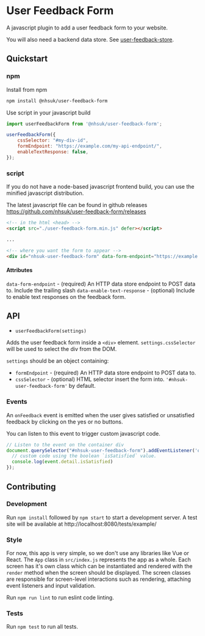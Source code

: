 # User Feedback Form 

A javascript plugin to add a user feedback form to your website.

You will also need a backend data store. See [user-feedback-store](https://github.com/nhsuk/user-feedback-store).

## Quickstart

### npm

Install from npm
```bash
npm install @nhsuk/user-feedback-form
```

Use script in your javascript build

```js
import userFeedbackForm from '@nhsuk/user-feedback-form';

userFeedbackForm({
    cssSelector: "#my-div-id",
    formEndpoint: "https://example.com/my-api-endpoint/",
    enableTextResponse: false,
});
```

### script

If you do not have a node-based javascript frontend build, you can use the minified javascript distribution.

The latest javascript file can be found in github releases https://github.com/nhsuk/user-feedback-form/releases

```html
<!-- in the html <head> -->
<script src="./user-feedback-form.min.js" defer></script>

...

<!-- where you want the form to appear -->
<div id="nhsuk-user-feedback-form" data-form-endpoint="https://example.com/endpoint/"></div>
```

#### Attributes

`data-form-endpoint` - (required) An HTTP data store endpoint to POST data to. Include the trailing slash
`data-enable-text-response` - (optional) Include to enable text responses on the feedback form.

## API

- `userFeedbackForm(settings)`

Adds the user feedback form inside a `<div>` element. `settings.cssSelector` will be used to select the div from the DOM.

`settings` should be an object containing:

* `formEndpoint` - (required) An HTTP data store endpoint to POST data to.
* `cssSelector` - (optional) HTML selector insert the form into. `'#nhsuk-user-feedback-form'` by default.

### Events

An `onFeedback` event is emitted when the user gives satisfied or unsatisfied feedback by clicking on the yes or no buttons.

You can listen to this event to trigger custom javascript code.

```js
// Listen to the event on the container div
document.querySelector("#nhsuk-user-feedback-form").addEventListener('onFeedback', (event) => {
  // custom code using the boolean `isSatisfied` value.
  console.log(event.detail.isSatisfied)
});
```

## Contributing

### Development

Run `npm install` followed by `npm start` to start a development server. A test site will be available at http://localhost:8080/tests/example/

### Style

For now, this app is very simple, so we don't use any libraries like Vue or React.
The `App` class in `src/index.js` represents the app as a whole.
Each screen has it's own class which can be instantiated and rendered with the `render` method when the screen should be displayed.
The screen classes are responsible for screen-level interactions such as rendering, attaching event listeners and input validation.

Run `npm run lint` to run eslint code linting.

### Tests

Run `npm test` to run all tests.
